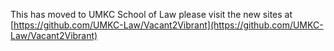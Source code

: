 This has moved to UMKC School of Law please visit the new sites at [https://github.com/UMKC-Law/Vacant2Vibrant](https://github.com/UMKC-Law/Vacant2Vibrant)
